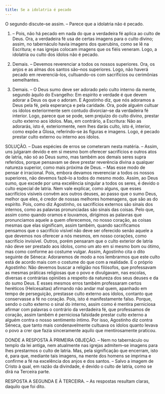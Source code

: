 ```yaml
---
title: Se a idolatria é pecado
---
```


O segundo discute–se assim. – Parece que a idolatria não é pecado.  

1. – Pois, não há pecado em nada do que a verdadeira fé aplica ao culto de Deus. Ora, a verdadeira fé usa de certas imagens para o culto divino; assim, no tabernáculo havia imagens dos querubins, como se lê na Escritura; e nas igrejas colocam imagens que os fiéis veneram. Logo, a idolatria ou culto dos ídolos não é pecado.  

2. Demais. – Devemos reverenciar a todos os nossos superiores. Ora, os anjos e as almas dos santos são–nos superiores. Logo, não haverá pecado em reverenciá–los, cultuando–os com sacrifícios ou cerimônias semelhantes.  

3. Demais. – O Deus sumo deve ser adorado pelo culto interno da mente, segundo àquilo do Evangelho: Em espírito e verdade é que devem adorar a Deus os que o adoram. E Agostinho diz, que nós adoramos a Deus pela fé, pela esperança e pela caridade. Ora, pode alguém cultuar os ídolos exteriormente sem contudo divorciar–se da verdadeira fé interior. Logo, parece que se pode, sem prejuízo do culto divino, prestar culto externo aos ídolos.  Mas, em contrário, a Escritura: Não as adorarás, isto é, exteriormente, nem lhes darás culto, isto é, interior, como expõe a Glosa, referindo–se às figuras e imagens. Logo, é pecado prestar culto externo ou interno aos ídolos.  

SOLUÇÃO. – Duas espécies de erros se cometeram nesta matéria. – Assim, uns julgaram devido e em si mesmo bom oferecer sacrifícios e outros atos de latria, não só ao Deus sumo, mas também aos demais seres supra referidos, porque pensavam se deve prestar reverência divina a qualquer natureza superior, como mais próxima de Deus. – Mas esse modo de pensar é irracional. Pois, embora devamos reverenciar a todos os nossos superiores, não devemos fazê–lo a todos do mesmo modo. Assim, ao Deus sumo, que excede por uma excelência singular a todos os seres, é devido o culto especial de latria. Nem vale explicar, como alguns, que esses sacrifícios visíveis convêm aos outros deuses, ao passo que o sumo Deus, melhor que eles, é credor de nossas melhores homenagens, que são as do espírito. Pois, como diz Agostinho, os sacrifícios externos são sinais dos internos, como as palavras pronunciadas são sinais das coisas. Pelo que, assim como quando oramos e louvamos, dirigimos as palavras que pronunciamos aquele a quem oferecemos, no nosso coração, as coisas mesmas que elas significam, assim também, quando sacrificamos pensamos que o sacrifício visível não deve ser oferecido senão aquele a que devemos nos oferecer a nós mesmos, em nosso corações, como sacrifício invisível.  Outros, porém pensaram que o culto exterior de latria não deve ser prestado aos ídolos, como um ato em si mesmo bom ou ótimo, mas como conforme ao costume vulgar. Assim, Agostinho cita o dito seguinte de Séneca: Adoraremos de modo a nos lembrarmos que este culto está de acordo mais com o costume do que com a realidade. E o próprio Agostinho: Não devemos buscar a religião nos filósofos, que professavam as mesmas práticas religiosas que o povo e divulgavam, nas escolas, diversas e contrárias opiniões a respeito da natureza dos seus deuses e da do sumo Deus. E esses mesmos erros também professaram certos heréticos (Helcesaitas) afirmando não andar mal quem, apanhado em tempo de perseguição, prestasse culto externo aos ídolos, contanto que conservasse a fé no coração. Pois, isto é manifestamente falso. Porque, sendo o culto externo o sinal do interno, assim como é mentira perniciosa afirmar com palavras o contrário da verdadeira fé, que professamos de coração, assim também é perniciosa falsidade prestar culto externo a alguém contra o nosso sentimento íntimo. Por isso, Agostinho diz contra Séneca, que tanto mais condenavelmente cultuava os ídolos quanto levava o povo a crer que fazia sinceramente aquilo que mentirosamente praticou.  

DONDE A RESPOSTA À PRIMEIRA OBJEÇÃO. – Nem no tabernáculo ou templo da lei antiga, nem atualmente nas igrejas admitem–se imagens para lhes prestarmos o culto de latria. Mas, pela significação que encerram, isto é, para que, mediante tais imagens, na mente dos homens se imprima e confirme a fé na excelência dos anjos e dos santos. – Salvo a imagem de Cristo à qual, em razão da divindade, é devido o culto de latria, como se dirá na Terceira parte.  

RESPOSTA A SEGUNDA E À TERCEIRA. – As respostas resultam claras, daquilo que foi dito.